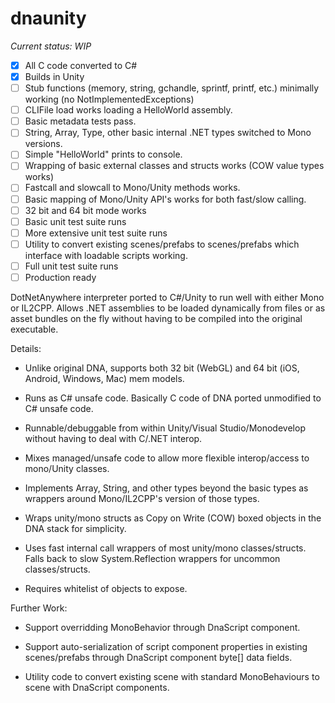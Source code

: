 # dnaunity

*Current status: WIP*

- [x] All C code converted to C#
- [x] Builds in Unity
- [ ] Stub functions (memory, string, gchandle, sprintf, printf, etc.) minimally working (no NotImplementedExceptions)
- [ ] CLIFile load works loading a HelloWorld assembly.
- [ ] Basic metadata tests pass.
- [ ] String, Array, Type, other basic internal .NET types switched to Mono versions.
- [ ] Simple "HelloWorld" prints to console.
- [ ] Wrapping of basic external classes and structs works (COW value types works)
- [ ] Fastcall and slowcall to Mono/Unity methods works.
- [ ] Basic mapping of Mono/Unity API's works for both fast/slow calling.
- [ ] 32 bit and 64 bit mode works
- [ ] Basic unit test suite runs
- [ ] More extensive unit test suite runs
- [ ] Utility to convert existing scenes/prefabs to scenes/prefabs which interface with loadable scripts working.
- [ ] Full unit test suite runs
- [ ] Production ready
 
DotNetAnywhere interpreter ported to C#/Unity to run well with either Mono or IL2CPP.  Allows .NET assemblies
to be loaded dynamically from files or as asset bundles on the fly without having to be compiled into the 
original executable.

Details:

- Unlike original DNA, supports both 32 bit (WebGL) and 64 bit (iOS, Android, Windows, Mac) mem models.

- Runs as C# unsafe code.  Basically C code of DNA ported unmodified to C# unsafe code.

- Runnable/debuggable from within Unity/Visual Studio/Monodevelop without having to deal with C/.NET interop.

- Mixes managed/unsafe code to allow more flexible interop/access to mono/Unity classes.

- Implements Array, String, and other types beyond the basic types as wrappers around Mono/IL2CPP's
  version of those types.
  
- Wraps unity/mono structs as Copy on Write (COW) boxed objects in the DNA stack for simplicity.

- Uses fast internal call wrappers of most unity/mono classes/structs.  Falls back to slow System.Reflection wrappers for
  uncommon classes/structs.
  
- Requires whitelist of objects to expose.

Further Work:

- Support overridding MonoBehavior through DnaScript component.

- Support auto-serialization of script component properties in existing scenes/prefabs through DnaScript component byte[] data fields.

- Utility code to convert existing scene with standard MonoBehaviours to scene with DnaScript components.
